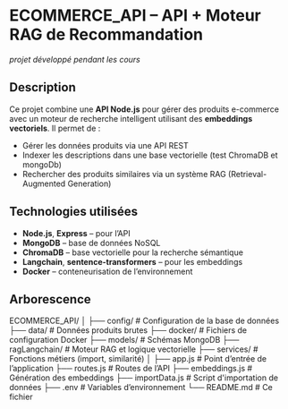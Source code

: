 # ECOMMERCE_API – API + Moteur RAG de Recommandation
*projet développé pendant les cours*

## Description

Ce projet combine une **API Node.js** pour gérer des produits e-commerce avec un moteur de recherche intelligent utilisant des **embeddings vectoriels**. Il permet de :

- Gérer les données produits via une API REST
- Indexer les descriptions dans une base vectorielle (test ChromaDB et mongoDb)
- Rechercher des produits similaires via un système RAG (Retrieval-Augmented Generation)

## Technologies utilisées

- **Node.js**, **Express** – pour l’API
- **MongoDB** – base de données NoSQL
- **ChromaDB** – base vectorielle pour la recherche sémantique
- **Langchain**, **sentence-transformers** – pour les embeddings
- **Docker** – conteneurisation de l’environnement

## Arborescence
ECOMMERCE_API/
│
├── config/ # Configuration de la base de données
├── data/ # Données produits brutes
├── docker/ # Fichiers de configuration Docker
├── models/ # Schémas MongoDB
├── ragLangchain/ # Moteur RAG et logique vectorielle
├── services/ # Fonctions métiers (import, similarité)
│
├── app.js # Point d’entrée de l’application
├── routes.js # Routes de l’API
├── embeddings.js # Génération des embeddings
├── importData.js # Script d'importation de données
├── .env # Variables d’environnement
└── README.md # Ce fichier
